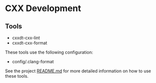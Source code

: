 # CXX Development

## Tools

- cxxdt-cxx-lint
- cxxdt-cxx-format

These tools use the following configuration:

- config/.clang-format

See the project [README.md](../README.md) for more detailed information on how
to use these tools.